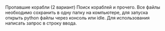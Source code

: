Пропавшие корабли (2 вариант)
Поиск кораблей и прочего.
Все файлы необходимо сохранить в одну папку на компьютере, для запуска открыть python файлы через консоль или idle.
Для использования написать запрос в строку ввода.
